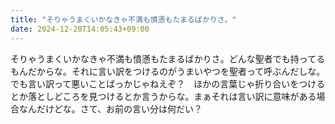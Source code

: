 ```yaml
---
title: "そりゃうまくいかなきゃ不満も憤懣もたまるばかりさ。"
date: 2024-12-20T14:05:43+09:00
---
```

そりゃうまくいかなきゃ不満も憤懣もたまるばかりさ。どんな聖者でも持ってるもんだからな。それに言い訳をつけるのがうまいやつを聖者って呼ぶんだしな。でも言い訳って悪いことばっかじゃねえぞ？　ほかの言葉じゃ折り合いをつけるとか落としどころを見つけるとか言うからな。まぁそれは言い訳に意味がある場合なんだけどな。さて、お前の言い分は何だい？
